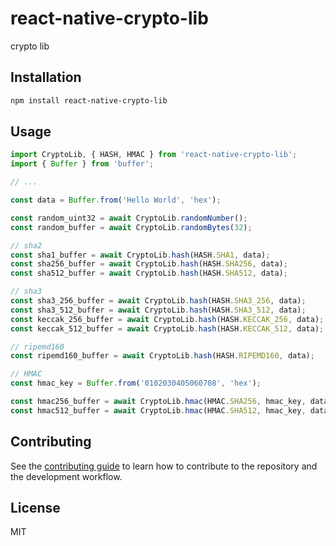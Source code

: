 # react-native-crypto-lib

crypto lib

## Installation

```sh
npm install react-native-crypto-lib
```

## Usage

```js
import CryptoLib, { HASH, HMAC } from 'react-native-crypto-lib';
import { Buffer } from 'buffer';

// ...

const data = Buffer.from('Hello World', 'hex');

const random_uint32 = await CryptoLib.randomNumber();
const random_buffer = await CryptoLib.randomBytes(32);

// sha2
const sha1_buffer = await CryptoLib.hash(HASH.SHA1, data);
const sha256_buffer = await CryptoLib.hash(HASH.SHA256, data);
const sha512_buffer = await CryptoLib.hash(HASH.SHA512, data);

// sha3
const sha3_256_buffer = await CryptoLib.hash(HASH.SHA3_256, data);
const sha3_512_buffer = await CryptoLib.hash(HASH.SHA3_512, data);
const keccak_256_buffer = await CryptoLib.hash(HASH.KECCAK_256, data);
const keccak_512_buffer = await CryptoLib.hash(HASH.KECCAK_512, data);

// ripemd160
const ripemd160_buffer = await CryptoLib.hash(HASH.RIPEMD160, data);

// HMAC
const hmac_key = Buffer.from('0102030405060708', 'hex');

const hmac256_buffer = await CryptoLib.hmac(HMAC.SHA256, hmac_key, data);
const hmac512_buffer = await CryptoLib.hmac(HMAC.SHA512, hmac_key, data);
```

## Contributing

See the [contributing guide](CONTRIBUTING.md) to learn how to contribute to the repository and the development workflow.

## License

MIT
